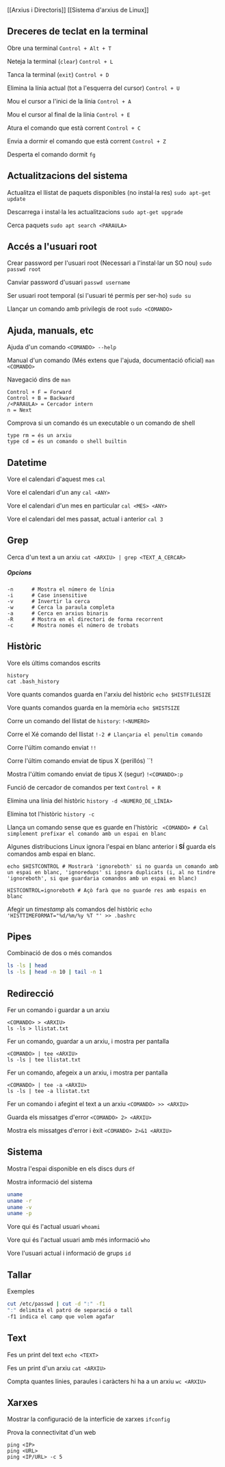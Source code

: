 
[[Arxius i Directoris]]
[[Sistema d'arxius de Linux]]

## Dreceres de teclat en la terminal

Obre una terminal
``Control + Alt + T``

Neteja la terminal (``clear``)
``Control + L``

Tanca la terminal (``exit``) 
``Control + D``

Elimina la línia actual (tot a l'esquerra del cursor)
``Control + U``

Mou el cursor a l'inici de la línia
``Control + A``

Mou el cursor al final de la línia
``Control + E``

Atura el comando que està corrent
``Control + C``

Envia a dormir el comando que està corrent
``Control + Z``

Desperta el comando dormit
``fg``

## Actualitzacions del sistema

Actualitza el llistat de paquets disponibles (no instal·la res)
``sudo apt-get update``

Descarrega i instal·la les actualitzacions
``sudo apt-get upgrade``

Cerca paquets
``sudo apt search <PARAULA>``

## Accés a l'usuari root

Crear password per l'usuari root (Necessari a l'instal·lar un SO nou)
``sudo passwd root``

Canviar password d'usuari
``passwd username``

Ser usuari root temporal (si l'usuari té permís per ser-ho)
``sudo su``

Llançar un comando amb privilegis de root
``sudo <COMANDO>``

## Ajuda, manuals, etc

Ajuda d'un comando
``<COMANDO> --help``

Manual d'un comando (Més extens que l'ajuda, documentació oficial)
``man <COMANDO>``

Navegació dins de ``man``
```
Control + F = Forward
Control + B = Backward
/<PARAULA> = Cercador intern
n = Next
```

Comprova si un comando és un executable o un comando de shell
```
type rm = és un arxiu
type cd = és un comando o shell builtin
```

## Datetime

Vore el calendari d'aquest mes
``cal``

Vore el calendari d'un any
``cal <ANY>``

Vore el calendari d'un mes en particular
``cal <MES> <ANY>``

Vore el calendari del mes passat, actual i anterior
``cal 3``

## Grep

Cerca d'un text a un arxiu
``cat <ARXIU> | grep <TEXT_A_CERCAR>``
##### Opcions

```
-n      # Mostra el número de línia
-i      # Case insensitive
-v      # Invertir la cerca
-w      # Cerca la paraula completa
-a      # Cerca en arxius binaris
-R      # Mostra en el directori de forma recorrent
-c      # Mostra només el número de trobats
```

## Històric

Vore els últims comandos escrits
```
history
cat .bash_history
```

Vore quants comandos guarda en l'arxiu del històric
``echo $HISTFILESIZE``

Vore quants comandos guarda en la memòria
``echo $HISTSIZE``

Corre un comando del llistat de ``history``:
``!<NUMERO>``

Corre el Xé comando del  llistat
``!-2 # Llançaria el penultim comando``

Corre l'últim comando enviat
``!!``

Corre l'últim comando enviat de tipus X (perillós)
``!<COMANDO>

Mostra l'últim comando enviat de tipus X (segur)
``!<COMANDO>:p``

Funció de cercador de comandos per text
``Control + R``

Elimina una línia del històric
``history -d <NUMERO_DE_LÍNIA>``

Elimina tot l'històric
``history -c``

Llança un comando sense que es guarde en l'històric
`` <COMANDO> # Cal simplement prefixar el comando amb un espai en blanc``

Algunes distribucions Linux ignora l'espai en blanc anterior i **SÍ** guarda els comandos amb espai en blanc. 
```
echo $HISTCONTROL # Mostrarà 'ignoreboth' si no guarda un comando amb un espai en blanc, 'ignoredups' si ignora duplicats (i, al no tindre 'ignoreboth', si que guardaria comandos amb un espai en blanc)

HISTCONTROL=ignoreboth # Açò farà que no guarde res amb espais en blanc
```

Afegir un *timestamp* als comandos del històric
``echo 'HISTTIMEFORMAT="%d/%m/%y %T "' >> .bashrc``

## Pipes

Combinació de dos o més comandos

```bash
ls -ls | head
ls -ls | head -n 10 | tail -n 1
```

## Redirecció

Fer un comando i guardar a un arxiu
```
<COMANDO> > <ARXIU>
ls -ls > llistat.txt
```

Fer un comando, guardar a un arxiu, i mostra per pantalla
```
<COMANDO> | tee <ARXIU>
ls -ls | tee llistat.txt
```

Fer un comando, afegeix a un arxiu, i mostra per pantalla
```
<COMANDO> | tee -a <ARXIU>
ls -ls | tee -a llistat.txt
```

Fer un comando i afegint el text a un arxiu
``<COMANDO> >> <ARXIU>``

Guarda els missatges d'error
``<COMANDO> 2> <ARXIU>``

Mostra els missatges d'error i èxit
``<COMANDO> 2>&1 <ARXIU>``

## Sistema

Mostra l'espai disponible en els discs durs
``df``

Mostra informació del sistema
```bash
uname
uname -r
uname -v
uname -p
```

Vore qui és l'actual usuari
``whoami``

Vore qui és l'actual usuari amb més informació
``who``

Vore l'usuari actual i informació de grups
``id``

## Tallar

Exemples
```bash
cut /etc/passwd | cut -d ":" -f1 
":" delimita el patró de separació o tall
-f1 indica el camp que volem agafar
```

## Text

Fes un print del text
``echo <TEXT>``

Fes un print d'un arxiu
``cat <ARXIU>``

Compta quantes línies, paraules i caràcters hi ha a un arxiu
``wc <ARXIU>``
## Xarxes

Mostrar la configuració de la interfície de xarxes
``ifconfig`` 

Prova la connectivitat d'un web
```
ping <IP>
ping <URL>
ping <IP/URL> -c 5
```


